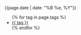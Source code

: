 <div class="meta_wrapper">
    <time datetime="{{page.date | date: "%Y-%m-%d"}}">{{page.date | date: "%B %e, %Y"}}</time>
    <ul class="tag_list_in_post">
    {% for tag in page.tags %}
        <li class="inline tag_list_item"><a class="tag_list_link" href="/tag/{{ tag }}">{{ tag }}</a></li>
    {% endfor %}
    </ul>
</div>
